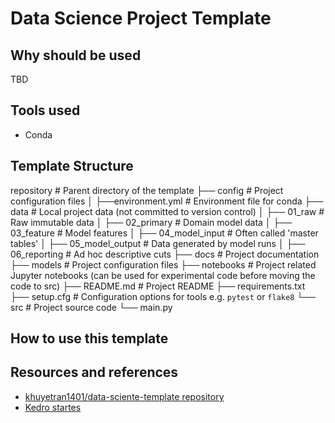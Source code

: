 # Data Science Project Template

## Why should be used

TBD

## Tools used

- Conda


## Template Structure

repository                       # Parent directory of the template
├── config                       # Project configuration files
│   ├──environment.yml           # Environment file for conda
├── data                         # Local project data (not committed to version control)
│   ├── 01_raw                   # Raw immutable data
│   ├── 02_primary               # Domain model data
│   ├── 03_feature               # Model features
│   ├── 04_model_input           # Often called 'master tables'
│   ├── 05_model_output          # Data generated by model runs
│   ├── 06_reporting             # Ad hoc descriptive cuts
├── docs                         # Project documentation
├── models                       # Project configuration files
├── notebooks                    # Project related Jupyter notebooks (can be used for experimental code before moving the code to src)
├── README.md                    # Project README
├── requirements.txt
├── setup.cfg                    # Configuration options for tools e.g. `pytest` or `flake8`
└── src                          # Project source code
    └── main.py

## How to use this template

## Resources and references

- [khuyetran1401/data-sciente-template repository](https://github.com/khuyentran1401/data-science-template/blob/dvc-poetry/README.md)
- [Kedro startes](https://github.com/kedro-org/kedro-starters)